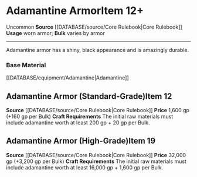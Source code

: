 ﻿---
id: '139'
item_category: Armor
item_subcategory: Precious Material Armor
level: '12'
name: Adamantine Armor
price: 1,600 gp (+160 gp per Bulk)
rarity: Uncommon
source: '[[DATABASE/source/Core Rulebook|Core Rulebook]]'
subcategory: weapon
trait:
- '[[DATABASE/trait/Uncommon|Uncommon]]'
type: Item
usage: worn armor

---
# Adamantine Armor<span class="item-type">Item 12+</span>

<span class="trait-uncommon item-trait">Uncommon</span>
**Source** [[DATABASE/source/Core Rulebook|Core Rulebook]] 
**Usage** worn armor; **Bulk** varies by armor

---
Adamantine armor has a shiny, black appearance and is amazingly durable.

### Base Material

[[DATABASE/equipment/Adamantine|Adamantine]]

## Adamantine Armor (Standard-Grade)<span class="item-type">Item 12</span>

**Source** [[DATABASE/source/Core Rulebook|Core Rulebook]] 
**Price** 1,600 gp (+160 gp per Bulk)
**Craft Requirements** The initial raw materials must include adamantine worth at least 200 gp + 20 gp per Bulk.

## Adamantine Armor (High-Grade)<span class="item-type">Item 19</span>

**Source** [[DATABASE/source/Core Rulebook|Core Rulebook]] 
**Price** 32,000 gp (+3,200 gp per Bulk)
**Craft Requirements** The initial raw materials must include adamantine worth at least 16,000 gp + 1,600 gp per Bulk.